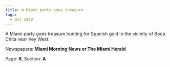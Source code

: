 ```yaml
---  
title: A Miami party goes treasure  
tags:  
  - Oct 1940  
---  
```

  
A Miami party goes treasure hunting for Spanish gold in the vicinity of Boca Chita near Key West.  
  
Newspapers: **Miami Morning News or The Miami Herald**  
  
Page: **6**, Section: **A** 
